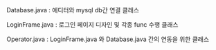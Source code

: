 Database.java 
: 에디터와 mysql db간 연결 클래스

LoginFrame.java
: 로그인 페이지 디자인 및 각종 func 수행 클래스

Operator.java
: LoginFrame.java 와 Database.java 간의 연동을 위한 클래스